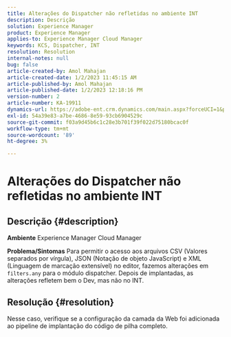 ```yaml
---
title: Alterações do Dispatcher não refletidas no ambiente INT
description: Descrição
solution: Experience Manager
product: Experience Manager
applies-to: Experience Manager Cloud Manager
keywords: KCS, Dispatcher, INT
resolution: Resolution
internal-notes: null
bug: false
article-created-by: Amol Mahajan
article-created-date: 1/2/2023 11:45:15 AM
article-published-by: Amol Mahajan
article-published-date: 1/2/2023 12:18:16 PM
version-number: 2
article-number: KA-19911
dynamics-url: https://adobe-ent.crm.dynamics.com/main.aspx?forceUCI=1&pagetype=entityrecord&etn=knowledgearticle&id=110e60e6-928a-ed11-81ac-6045bd006ce9
exl-id: 54a39e83-a7be-4686-8e59-93cb6904529c
source-git-commit: f03a9d45b6c1c28e3b701f39f022d75180bcac0f
workflow-type: tm+mt
source-wordcount: '89'
ht-degree: 3%

---
```


# Alterações do Dispatcher não refletidas no ambiente INT

## Descrição {#description}

<b>Ambiente</b>
Experience Manager Cloud Manager


<b>Problema/Sintomas</b>
Para permitir o acesso aos arquivos CSV (Valores separados por vírgula), JSON (Notação de objeto JavaScript) e XML (Linguagem de marcação extensível) no editor, fazemos alterações em `filters.any` para o módulo dispatcher. Depois de implantadas, as alterações refletem bem o Dev, mas não no INT.


## Resolução {#resolution}

Nesse caso, verifique se a configuração da camada da Web foi adicionada ao pipeline de implantação do código de pilha completo.

